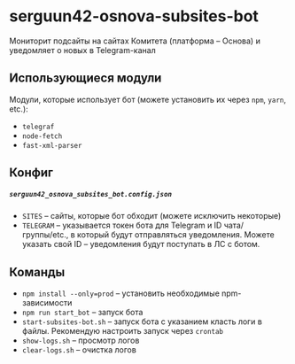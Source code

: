 # serguun42-osnova-subsites-bot
Мониторит подсайты на сайтах Комитета (платформа – Основа) и уведомляет о новых в Telegram-канал


## Использующиеся модули

Модули, которые использует бот (можете установить их через `npm`, `yarn`, etc.):
* `telegraf`
* `node-fetch`
* `fast-xml-parser`


## Конфиг
##### `serguun42_osnova_subsites_bot.config.json`

* `SITES` – сайты, которые бот обходит (можете исключить некоторые)
* `TELEGRAM` – указывается токен бота для Telegram и ID чата/группы/etc., в который будут отправляться уведомления. Можете указать свой ID – уведомления будут поступать в ЛС с ботом.


## Команды

* `npm install --only=prod` – установить необходимые npm-зависимости
* `npm run start_bot` – запуск бота
* `start-subsites-bot.sh` – запуск бота с указанием класть логи в файлы. Рекомендую настроить запуск через `crontab`
* `show-logs.sh` – просмотр логов
* `clear-logs.sh` – очистка логов
